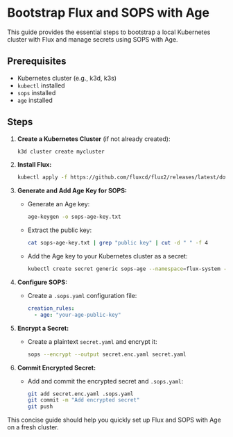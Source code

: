 # Bootstrap Flux and SOPS with Age

This guide provides the essential steps to bootstrap a local Kubernetes cluster with Flux and manage secrets using SOPS with Age.

## Prerequisites

- Kubernetes cluster (e.g., k3d, k3s)
- `kubectl` installed
- `sops` installed
- `age` installed

## Steps

1. **Create a Kubernetes Cluster** (if not already created):
   ```bash
   k3d cluster create mycluster
   ```

2. **Install Flux:**
   ```bash
   kubectl apply -f https://github.com/fluxcd/flux2/releases/latest/download/install.yaml
   ```

3. **Generate and Add Age Key for SOPS:**

   - Generate an Age key:
     ```bash
     age-keygen -o sops-age-key.txt
     ```

   - Extract the public key:
     ```bash
     cat sops-age-key.txt | grep "public key" | cut -d " " -f 4
     ```

   - Add the Age key to your Kubernetes cluster as a secret:
     ```bash
     kubectl create secret generic sops-age --namespace=flux-system --from-file=age.agekey=sops-age-key.txt
     ```

4. **Configure SOPS:**

   - Create a `.sops.yaml` configuration file:
     ```yaml
     creation_rules:
       - age: "your-age-public-key"
     ```

5. **Encrypt a Secret:**

   - Create a plaintext `secret.yaml` and encrypt it:
     ```bash
     sops --encrypt --output secret.enc.yaml secret.yaml
     ```

6. **Commit Encrypted Secret:**

   - Add and commit the encrypted secret and `.sops.yaml`:
     ```bash
     git add secret.enc.yaml .sops.yaml
     git commit -m "Add encrypted secret"
     git push
     ```

This concise guide should help you quickly set up Flux and SOPS with Age on a fresh cluster.
